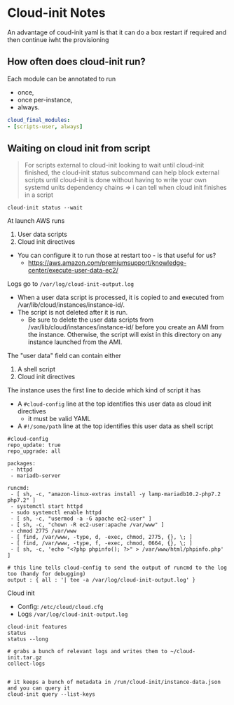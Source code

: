 # Cloud-init Notes

An advantage of coud-init yaml is that it can do a box restart if required and then continue iwht the provisioning

## How often does cloud-init run?

Each module can be annotated to run

* once,
* once per-instance,
* always.

```yaml
cloud_final_modules:
- [scripts-user, always]
```

## Waiting on cloud init from script

> For scripts external to cloud-init looking to wait until cloud-init finished, the cloud-init status subcommand can help block external scripts until cloud-init is done without having to write your own systemd units dependency chains
=> i can tell when cloud init finishes in a script

    cloud-init status --wait

At launch AWS runs

1. User data scripts
1. Cloud init directives

* You can configure it to run those at restart too - is that useful for us?
    * https://aws.amazon.com/premiumsupport/knowledge-center/execute-user-data-ec2/

Logs go to `/var/log/cloud-init-output.log`

* When a user data script is processed, it is copied to and executed from /var/lib/cloud/instances/instance-id/.
* The script is not deleted after it is run.
    * Be sure to delete the user data scripts from /var/lib/cloud/instances/instance-id/ before you create an AMI from the instance. Otherwise, the script will exist in this directory on any instance launched from the AMI.

The "user data" field can contain either

1. A shell script
2. Cloud init directives

The instance uses the first line to decide which kind of script it has

* A `#cloud-config` line at the top identifies this user data as cloud init directives
  * it must be valid YAML
* A `#!/some/path` line at the top identifies this user data as shell script

```
#cloud-config
repo_update: true
repo_upgrade: all

packages:
 - httpd
 - mariadb-server

runcmd:
 - [ sh, -c, "amazon-linux-extras install -y lamp-mariadb10.2-php7.2 php7.2" ]
 - systemctl start httpd
 - sudo systemctl enable httpd
 - [ sh, -c, "usermod -a -G apache ec2-user" ]
 - [ sh, -c, "chown -R ec2-user:apache /var/www" ]
 - chmod 2775 /var/www
 - [ find, /var/www, -type, d, -exec, chmod, 2775, {}, \; ]
 - [ find, /var/www, -type, f, -exec, chmod, 0664, {}, \; ]
 - [ sh, -c, 'echo "<?php phpinfo(); ?>" > /var/www/html/phpinfo.php' ]

# this line tells cloud-config to send the output of runcmd to the log too (handy for debugging)
output : { all : '| tee -a /var/log/cloud-init-output.log' }
```

Cloud init

* Config: `/etc/cloud/cloud.cfg`
* Logs `/var/log/cloud-init-output.log`

```
cloud-init features
status
status --long

# grabs a bunch of relevant logs and writes them to ~/cloud-init.tar.gz
collect-logs


# it keeps a bunch of metadata in /run/cloud-init/instance-data.json and you can query it
cloud-init query --list-keys
```
